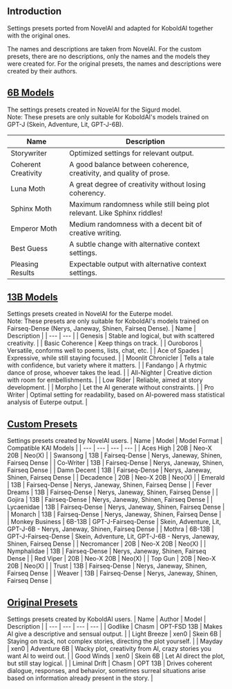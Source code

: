 ## Introduction
Settings presets ported from NovelAI and adapted for KoboldAI together with the original ones.

The names and descriptions are taken from NovelAI. For the custom presets, there are no descriptions, only the names and the models they were created for. For the original presets, the names and descriptions were created by their authors.

## [6B Models](https://drive.google.com/drive/folders/1mXG126USSEfJmd444QgGMgGQScABAPou)
The settings presets created in NovelAI for the Sigurd model. <br>
Note: These presets are only suitable for KoboldAI's models trained on GPT-J (Skein, Adventure, Lit, GPT-J-6B).

| Name | Description |
| --- | --- |
| Storywriter | Optimized settings for relevant output. |
| Coherent Creativity | A good balance between coherence, creativity, and quality of prose. |
| Luna Moth | A great degree of creativity without losing coherency. |
| Sphinx Moth | Maximum randomness while still being plot relevant. Like Sphinx riddles! |
| Emperor Moth | Medium randomness with a decent bit of creative writing. |
| Best Guess | A subtle change with alternative context settings. |
| Pleasing Results | Expectable output with alternative context settings. |
## [13B Models](https://drive.google.com/drive/folders/1kTKfVn0nvYdv7IsUOQbpGWc_1SMP15wn)
Settings presets created in NovelAI for the Euterpe model. <br>
Note: These presets are only suitable for KoboldAI's models trained on Fairseq-Dense (Nerys, Janeway, Shinen, Fairseq Dense).
| Name | Description |
| --- | --- |
| Genesis | Stable and logical, but with scattered creativity. |
| Basic Coherence | Keep things on track. |
| Ouroboros | Versatile, conforms well to poems, lists, chat, etc. |
| Ace of Spades | Expressive, while still staying focused. |
| Moonlit Chronicler | Tells a tale with confidence, but variety where it matters. |
| Fandango | A rhytmic dance of prose, whoever takes the lead. |
| All-Nighter | Creative diction with room for embellishments. |
| Low Rider | Reliable, aimed at story development. |
| Morpho | Let the AI generate without constraints. |
| Pro Writer | Optimal setting for readability, based on AI-powered mass statistical analysis of Euterpe output. |
## [Custom Presets](https://drive.google.com/drive/folders/1BFZZY5-lunsZYvtJ9vstiBkH8FY6uj-0)
Settings presets created by NovelAI users.
| Name | Model | Model Format | Compatible KAI Models |
| --- | --- | --- | --- |
| Aces High | 20B | Neo-X 20B | Neo(X) |
| Swansong | 13B | Fairseq-Dense | Nerys, Janeway, Shinen, Fairseq Dense |
| Co-Writer | 13B | Fairseq-Dense | Nerys, Janeway, Shinen, Fairseq Dense |
| Damn Decent | 13B | Fairseq-Dense | Nerys, Janeway, Shinen, Fairseq Dense |
| Decadence | 20B | Neo-X 20B | Neo(X) |
| Emerald | 13B | Fairseq-Dense | Nerys, Janeway, Shinen, Fairseq Dense |
| Fever Dreams | 13B | Fairseq-Dense | Nerys, Janeway, Shinen, Fairseq Dense |
| Gojira | 13B | Fairseq-Dense | Nerys, Janeway, Shinen, Fairseq Dense |
| Lycaenidae | 13B | Fairseq-Dense | Nerys, Janeway, Shinen, Fairseq Dense |
| Monarch | 13B | Fairseq-Dense | Nerys, Janeway, Shinen, Fairseq Dense |
| Monkey Business | 6B-13B | GPT-J-Fairseq-Dense | Skein, Adventure, Lit, GPT-J-6B - Nerys, Janeway, Shinen, Fairseq Dense |
| Mothra | 6B-13B | GPT-J-Fairseq-Dense | Skein, Adventure, Lit, GPT-J-6B - Nerys, Janeway, Shinen, Fairseq Dense |
| Necromancer | 20B | Neo-X 20B | Neo(X) |
| Nymphalidae | 13B | Fairseq-Dense | Nerys, Janeway, Shinen, Fairseq Dense |
| Red Viper | 20B | Neo-X 20B | Neo(X) |
| Top Gun | 20B | Neo-X 20B | Neo(X) |
| Trust | 13B | Fairseq-Dense | Nerys, Janeway, Shinen, Fairseq Dense |
| Weaver | 13B | Fairseq-Dense | Nerys, Janeway, Shinen, Fairseq Dense |
## [Original Presets](https://drive.google.com/drive/folders/1DU0jXN8TtDEpPVZAlEn7ZsYYhh0io4qa)
Settings presets created by KoboldAI users.
| Name | Author | Model | Description |
| --- | --- | --- | --- |
| Godlike | Chasm | OPT-FSD 13B | Makes AI give a descriptive and sensual output. |
| Light Breeze | xen0 | Skein 6B | Staying on track, not complex stories, directing the plot yourself. |
| Mayday | xen0 | Adventure 6B | Wacky plot, creativity from AI, crazy stories you want AI to weird out. |
| Good Winds | xen0 | Skein 6B | Let AI direct the plot, but still stay logical. |
| Liminal Drift | Chasm | OPT 13B | Drives coherent dialogue, responses, and behavior, sometimes surreal situations arise based on information already present in the story. |